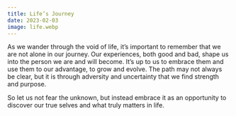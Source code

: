 ```yaml
---
title: Life’s Journey
date: 2023-02-03
image: life.webp
---
```


As we wander through the void of life, it’s important to remember that we are not alone in our journey. Our experiences, both good and bad, shape us into the person we are and will become. It’s up to us to embrace them and use them to our advantage, to grow and evolve. The path may not always be clear, but it is through adversity and uncertainty that we find strength and purpose.

So let us not fear the unknown, but instead embrace it as an opportunity to discover our true selves and what truly matters in life.